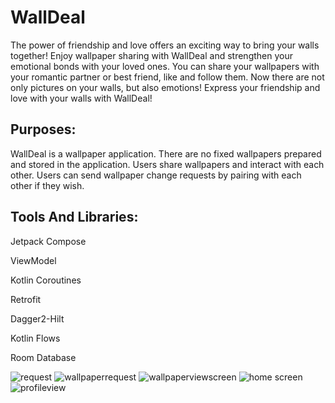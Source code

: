 # WallDeal
<p>The power of friendship and love offers an exciting way to bring your walls together! Enjoy wallpaper sharing with WallDeal and strengthen your emotional bonds with your loved ones. You can share your wallpapers with your romantic partner or best friend, like and follow them. Now there are not only pictures on your walls, but also emotions! Express your friendship and love with your walls with WallDeal!</p>

## Purposes:
<p>WallDeal is a wallpaper application. There are no fixed wallpapers prepared and stored in the application. Users share wallpapers and interact with each other. Users can send wallpaper change requests by pairing with each other if they wish.</p>

## Tools And Libraries: 
<p>Jetpack Compose</p>
<p>ViewModel</p>
<p>Kotlin Coroutines </p>
<p>Retrofit</p>
<p>Dagger2-Hilt</p>
<p>Kotlin Flows</p>
<p>Room Database</p>

![request](https://github.com/coola37/WallDeal/assets/110453767/61b7ecd6-dc63-4956-a37e-adb4013e58e5)
![wallpaperrequest](https://github.com/coola37/WallDeal/assets/110453767/ee46cf99-0f45-47db-979a-ddb579dc03e0)
![wallpaperviewscreen](https://github.com/coola37/WallDeal/assets/110453767/34fd138c-6c49-4b84-ab06-d232ba316814)
![home screen](https://github.com/coola37/WallDeal/assets/110453767/d0ed6b3f-a8f7-461f-841c-02ea53dc5f72)
![profileview](https://github.com/coola37/WallDeal/assets/110453767/cc314036-82bc-4f4f-bac8-b44db4327ac9)
